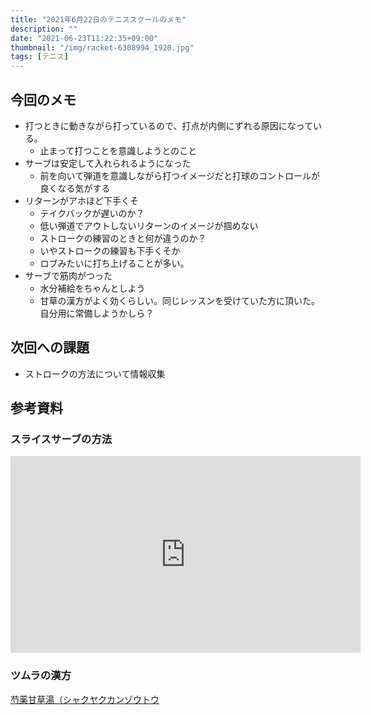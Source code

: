 ```yaml
---
title: "2021年6月22日のテニススクールのメモ"
description: ""
date: "2021-06-23T11:22:35+09:00"
thumbnail: "/img/racket-6308994_1920.jpg"
tags: [テニス]
---
```

## 今回のメモ
- 打つときに動きながら打っているので、打点が内側にずれる原因になっている。
  - 止まって打つことを意識しようとのこと
- サーブは安定して入れられるようになった
  - 前を向いて弾道を意識しながら打つイメージだと打球のコントロールが良くなる気がする
- リターンがアホほど下手くそ
  - テイクバックが遅いのか？
  - 低い弾道でアウトしないリターンのイメージが掴めない
  - ストロークの練習のときと何が違うのか？
  - いやストロークの練習も下手くそか
  - ロブみたいに打ち上げることが多い。
- サーブで筋肉がつった
  - 水分補給をちゃんとしよう
  - 甘草の漢方がよく効くらしい。同じレッスンを受けていた方に頂いた。自分用に常備しようかしら？

## 次回への課題
- ストロークの方法について情報収集

## 参考資料
### スライスサーブの方法
<iframe width="560" height="315" src="https://www.youtube.com/embed/63CUBskGWms" title="YouTube video player" frameborder="0" allow="accelerometer; autoplay; clipboard-write; encrypted-media; gyroscope; picture-in-picture" allowfullscreen></iframe>

### ツムラの漢方
[芍薬甘草湯（シャクヤクカンゾウトウ](https://www.tsumura.co.jp/kampo/list/detail/068.html)
